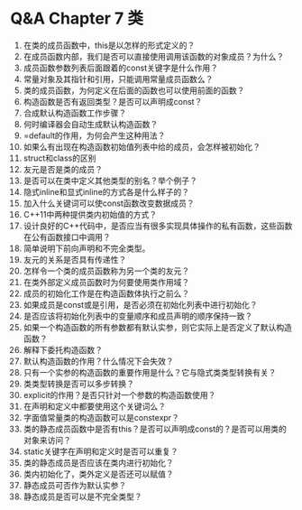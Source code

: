 # Q&A Chapter 7 类

1. 在类的成员函数中，this是以怎样的形式定义的？
2. 在成员函数内部，我们是否可以直接使用调用该函数的对象成员？为什么？
3. 成员函数参数列表后面跟着的const关键字是什么作用？
4. 常量对象及其指针和引用，只能调用常量成员函数么？
5. 类的成员函数，为何定义在后面的函数也可以使用前面的函数？
6. 构造函数是否有返回类型？是否可以声明成const？
7. 合成默认构造函数工作步骤？
8. 何时编译器会自动生成默认构造函数？
9. =default的作用，为何会产生这种用法？
10. 如果么有出现在构造函数初始值列表中给的成员，会怎样被初始化？
11. struct和class的区别
12. 友元是否是类的成员？
13. 是否可以在类中定义其他类型的别名？举个例子？
14. 隐式inline和显式inline的方式各是什么样子的？
15. 加入什么关键词可以使const函数改变数据成员？
16. C++11中两种提供类内初始值的方式？
17. 设计良好的C++代码中，是否应当有很多实现具体操作的私有函数，这些函数在公有函数接口中调用？
18. 简单说明下前向声明和不完全类型。
19. 友元的关系是否具有传递性？
20. 怎样令一个类的成员函数称为另一个类的友元？
21. 在类外部定义成员函数时为何要使用类作用域？
22. 成员的初始化工作是在构造函数体执行之前么？
23. 如果成员是const或是引用，是否必须在初始化列表中进行初始化？
24. 是否应该将初始化列表中的变量顺序和成员声明的顺序保持一致？
25. 如果一个构造函数的所有参数都有默认实参，则它实际上是否定义了默认构造函数？
26. 解释下委托构造函数？
27. 默认构造函数的作用？什么情况下会失效？
28. 只有一个实参的构造函数的重要作用是什么？它与隐式类类型转换有关？
29. 类类型转换是否可以多步转换？
30. explicit的作用？是否只针对一个参数的构造函数使用？
31. 在声明和定义中都要使用这个关键词么？
32. 字面值常量类的构造函数可以是constexpr？
33. 类的静态成员函数中是否有this？是否可以声明成const的？是否可以用类的对象来访问？
34. static关键字在声明和定义时是否可以重复？
35. 类的静态成员是否应该在类内进行初始化？
36. 类内初始化了，类外定义是否还可以赋值？
37. 静态成员可否作为默认实参？
38. 静态成员是否可以是不完全类型？